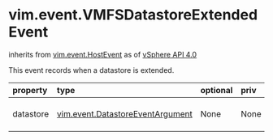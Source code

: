 vim.event.VMFSDatastoreExtendedEvent
====================================
inherits from [vim.event.HostEvent](docs/vim.event.HostEvent.md)
as of [vSphere API 4.0](vim.version.md#vim.version.version5)


This event records when a datastore is extended.

| property | type | optional | priv | desc |
|:---------|:-----|:---------|:-----|:-----|
| datastore | [vim.event.DatastoreEventArgument](vim.event.DatastoreEventArgument.md "vim.event.DatastoreEventArgument") | None | None | The associated datastore. |



